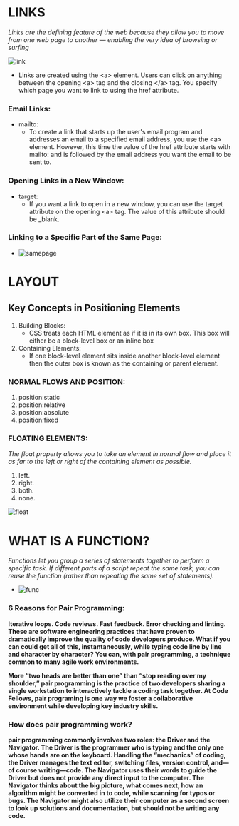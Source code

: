 # LINKS

*Links are the defining feature of the web
because they allow you to move from
one web page to another — enabling the
very idea of browsing or surfing*


![link](https://jorcus.b-cdn.net/wp-content/uploads/2020/06/HTML-Element-Structure.png)

* Links are created using the \<a> element. Users can click on anything
between the opening \<a> tag and the closing \</a> tag. You specify
which page you want to link to using the href attribute.

### Email Links:
* mailto:
    * To create a link that starts up
the user's email program and
addresses an email to a specified
email address, you use the \<a>
element. However, this time the
value of the href attribute starts
with mailto: and is followed by
the email address you want the
email to be sent to.

### Opening Links in a New Window:
* target:
    * If you want a link to open in a
new window, you can use the
target attribute on the opening
\<a> tag. The value of this
attribute should be _blank.

### Linking to a Specific Part of the Same Page:
* ![samepage](https://images.slideplayer.com/31/9772973/slides/slide_11.jpg)

# LAYOUT
## Key Concepts in Positioning Elements
1. Building Blocks: 
    * CSS treats each HTML element as if it is in its
own box. This box will either be a block-level
box or an inline box
2. Containing Elements:
    * If one block-level element sits inside another
block-level element then the outer box is
known as the containing or parent element.



### NORMAL FLOWS AND POSITION:
1. position:static
2. position:relative
3. position:absolute
4. position:fixed

### FLOATING ELEMENTS:
*The float property allows you
to take an element in normal
flow and place it as far to the
left or right of the containing
element as possible.*
1. left.
2. right.
3. both.
4. none.

![float](https://miro.medium.com/max/540/1*gL79pBRvVlMjX0Ovevz96w.png)


# WHAT IS A FUNCTION?
*Functions let you group a series of statements together to perform a
specific task. If different parts of a script repeat the same task, you can
reuse the function (rather than repeating the same set of statements).*

* ![func](https://s3.ap-south-1.amazonaws.com/s3.studytonight.com/tutorials/uploads/pictures/1587882057-1.png)

### 6 Reasons for Pair Programming:
**Iterative loops. Code reviews. Fast feedback. Error checking and linting. These are software engineering practices that have proven to dramatically improve the quality of code developers produce. What if you can could get all of this, instantaneously, while typing code line by line and character by character? You can, with pair programming, a technique common to many agile work environments.**

**More “two heads are better than one” than “stop reading over my shoulder,” pair programming is the practice of two developers sharing a single workstation to interactively tackle a coding task together. At Code Fellows, pair programing is one way we foster a collaborative environment while developing key industry skills.**

### How does pair programming work?
**pair programming commonly involves two roles: the Driver and the Navigator. The Driver is the programmer who is typing and the only one whose hands are on the keyboard. Handling the “mechanics” of coding, the Driver manages the text editor, switching files, version control, and—of course writing—code. The Navigator uses their words to guide the Driver but does not provide any direct input to the computer. The Navigator thinks about the big picture, what comes next, how an algorithm might be converted in to code, while scanning for typos or bugs. The Navigator might also utilize their computer as a second screen to look up solutions and documentation, but should not be writing any code.**
